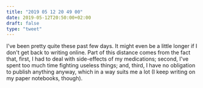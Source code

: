 ```yaml
---
title: "2019 05 12 20 49 00"
date: 2019-05-12T20:50:00+02:00
draft: false
type: "tweet"
---
```

I've been pretty quite these past few days. It might even be a little longer if I don't get back to writing online. Part of this distance comes from the fact that, first, I had to deal with side-effects of my medications; second, I've spent too much time fighting useless things; and, third, I have no obligation to publish anything anyway, which in a way suits me a lot (I keep writing on my paper notebooks, though). 
